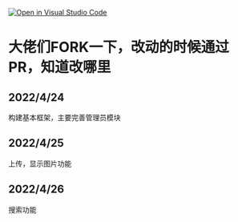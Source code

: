 [![Open in Visual Studio Code](https://classroom.github.com/assets/open-in-vscode-c66648af7eb3fe8bc4f294546bfd86ef473780cde1dea487d3c4ff354943c9ae.svg)](https://classroom.github.com/online_ide?assignment_repo_id=7663194&assignment_repo_type=AssignmentRepo)

# 大佬们FORK一下，改动的时候通过PR，知道改哪里
## 2022/4/24
构建基本框架，主要完善管理员模块
## 2022/4/25
上传，显示图片功能
## 2022/4/26
搜索功能
